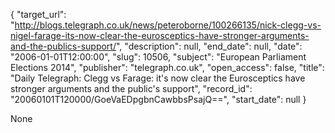 {
  "target_url": "http://blogs.telegraph.co.uk/news/peteroborne/100266135/nick-clegg-vs-nigel-farage-its-now-clear-the-eurosceptics-have-stronger-arguments-and-the-publics-support/", 
  "description": null, 
  "end_date": null, 
  "date": "2006-01-01T12:00:00", 
  "slug": 10506, 
  "subject": "European Parliament Elections 2014", 
  "publisher": "telegraph.co.uk", 
  "open_access": false, 
  "title": "Daily Telegraph: Clegg vs Farage: it's now clear the Eurosceptics have stronger arguments and the public's support", 
  "record_id": "20060101T120000/GoeVaEDpgbnCawbbsPsajQ==", 
  "start_date": null
}

None
